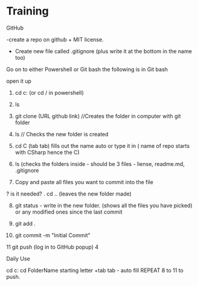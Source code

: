 # Training
GitHub

-create a repo on github + MIT license. 
- Create new file called .gitignore (plus write it at the bottom in the name too) 


Go on to either Powershell or Git bash
the following is in Git bash 

open it up 

1. cd c: (or cd / in powershell) 

2. ls

3. git clone (URL github link) //Creates the folder in computer with git folder 

4. ls // Checks the new folder is created

5. cd C (tab tab)  fills out the name auto or type it in  ( name of repo starts with CSharp hence the C)

6. ls (checks the folders inside - should be 3 files - liense, readme.md, .gitignore 

7. Copy and paste all files you want to commit into the file 

? is it needed? . cd .. (leaves the new folder made) 

8. git status   - write in the new folder. (shows all the files you have picked) or any modified ones since the last commit

9. git add . 

10. git commit -m "Initial Commit"

11 git push (log in to GitHub popup) 4

Daily Use

cd c: 
cd FolderName starting letter +tab tab - auto fill 
REPEAT 8 to 11 to push. 